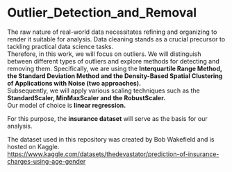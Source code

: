 # Outlier_Detection_and_Removal
  
The raw nature of real-world data necessitates refining and organizing to render it suitable for analysis. Data cleaning stands as a crucial precursor to tackling practical data science tasks.  
Therefore, in this work, we will focus on outliers. We will distinguish between different types of outliers and explore methods for detecting and removing them. Specifically, we are using the **Interquartile Range Method, the Standard Deviation Method and the Density-Based Spatial Clustering of Applications with Noise (two approaches).**  
Subsequently, we will apply various scaling techniques such as the **StandardScaler, MinMaxScaler and the RobustScaler.**  
Our model of choice is **linear regression.**  
  
For this purpose, the **insurance dataset** will serve as the basis for our analysis.
  
The dataset used in this repository was created by Bob Wakefield and is hosted on Kaggle.   
https://www.kaggle.com/datasets/thedevastator/prediction-of-insurance-charges-using-age-gender

